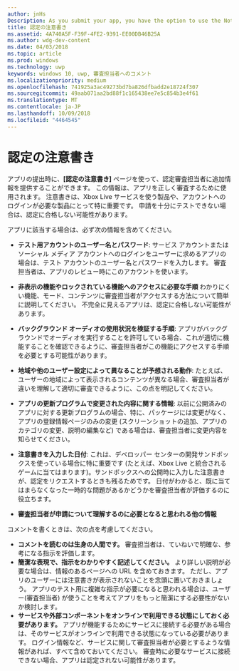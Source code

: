 ```yaml
---
author: jnHs
Description: As you submit your app, you have the option to use the Notes for certification page to provide additional info to the certification testers. This info can help ensure that your app is tested correctly.
title: 認定の注意書き
ms.assetid: 4A740A5F-F39F-4FE2-9391-EE00DB46B25A
ms.author: wdg-dev-content
ms.date: 04/03/2018
ms.topic: article
ms.prod: windows
ms.technology: uwp
keywords: windows 10, uwp, 審査担当者へのコメント
ms.localizationpriority: medium
ms.openlocfilehash: 741925a3ac49273bd7ba826dfbadd2e18724f307
ms.sourcegitcommit: 49aab071aa2bd88f1c165438ee7e5c854b3e4f61
ms.translationtype: MT
ms.contentlocale: ja-JP
ms.lasthandoff: 10/09/2018
ms.locfileid: "4464545"
---
```

# <a name="notes-for-certification"></a>認定の注意書き


アプリの提出時に、**[認定の注意書き]** ページを使って、認定審査担当者に追加情報を提供することができます。 この情報は、アプリを正しく審査するために使用されます。 注意書きは、Xbox Live サービスを使う製品や、アカウントへのログインが必要な製品にとって特に重要です。 申請を十分にテストできない場合は、認定に合格しない可能性があります。

アプリに該当する場合は、必ず次の情報を含めてください。

-   **テスト用アカウントのユーザー名とパスワード**: サービス アカウントまたはソーシャル メディア アカウントへのログインをユーザーに求めるアプリの場合は、テスト アカウントのユーザー名とパスワードを入力します。 審査担当者は、アプリのレビュー時にこのアカウントを使います。

-   **非表示の機能やロックされている機能へのアクセスに必要な手順** わかりにくい機能、モード、コンテンツに審査担当者がアクセスする方法について簡単に説明してください。 不完全に見えるアプリは、認定に合格しない可能性があります。

-   **バックグラウンド オーディオの使用状況を検証する手順**: アプリがバックグラウンドでオーディオを実行することを許可している場合、これが適切に機能することを確認できるように、審査担当者がこの機能にアクセスする手順を必要とする可能性があります。

-  **地域や他のユーザー設定によって異なることが予想される動作**: たとえば、ユーザーの地域によって表示されるコンテンツが異なる場合、審査担当者が違いを理解して適切に審査できるように、この点を明記してください。

-   **アプリの更新プログラムで変更された内容に関する情報**: 以前に公開済みのアプリに対する更新プログラムの場合、特に、パッケージには変更がなく、アプリの登録情報ページのみの変更 (スクリーンショットの追加、アプリのカテゴリの変更、説明の編集など) である場合は、審査担当者に変更内容を知らせてください。

-   **注意書きを入力した日付**: これは、デベロッパー センターの開発サンドボックスを使っている場合に特に重要です (たとえば、Xbox Live と統合されるゲームに当てはまります)。サンドボックスへの公開時に入力した注意書きが、認定をリクエストするときも残るためです。 日付がわかると、既に当てはまらなくなった一時的な問題があるかどうかを審査担当者が評価するのに役立ちます。

-  **審査担当者が申請について理解するのに必要となると思われる他の情報**

コメントを書くときは、次の点を考慮してください。

-   **コメントを読むのは生身の人間です。** 審査担当者は、ていねいで明確な、参考になる指示を評価します。
-   **簡潔な表現で、指示をわかりやすく記述してください。** より詳しい説明が必要な場合は、情報のあるページへの URL を含めておきます。 ただし、アプリのユーザーには注意書きが表示されないことを念頭に置いておきましょう。 アプリのテスト用に複雑な指示が必要になると思われる場合は、ユーザー(審査担当者) が使うことを考えてアプリをもっと簡潔にする必要性がないか検討します。
-   **サービスや外部コンポーネントをオンラインで利用できる状態にしておく必要があります。** アプリが機能するためにサービスに接続する必要がある場合は、そのサービスがオンラインで利用できる状態になっている必要があります。 ログイン情報など、サービスに関して審査担当者が必要とするような情報があれば、すべて含めておいてください。 審査時に必要なサービスに接続できない場合、アプリは認定されない可能性があります。

 

 




